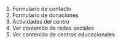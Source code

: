 1. Formulario de contacto
2. Formulario de donaciones
3. Actividades del centro
4. Ver contenido de redes sociales
5. Ver contenido de centros educacionales
